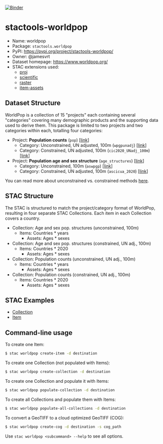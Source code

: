 [![Binder](https://mybinder.org/badge_logo.svg)](https://mybinder.org/v2/gh/stactools-packages/worldpop/main?filepath=docs/installation_and_basic_usage.ipynb)

# stactools-worldpop

- Name: worldpop
- Package: `stactools.worldpop`
- PyPI: https://pypi.org/project/stactools-worldpop/
- Owner: @jamesvrt
- Dataset homepage: https://www.worldpop.org/
- STAC extensions used:
  - [proj](https://github.com/stac-extensions/projection/)
  - [scientific](https://github.com/stac-extensions/scientific/)
  - [raster](https://github.com/stac-extensions/raster/)
  - [item-assets](https://github.com/stac-extensions/item-assets/)

## Dataset Structure

WorldPop is a collection of 15 "projects" each containing several "categories" covering
 many demographic products and the supporting data used to derive them. This
 package is limited to two projects and two categories within each, totalling four
 categories:

- Project: **Population counts** (`pop`) [[link](https://www.worldpop.org/project/categories?id=3)]
  - Category: Unconstrained, UN adjusted, 100m (`wpgpunadj`) [[link](https://www.worldpop.org/geodata/listing?id=69)]
  - Category: Constrained, UN adjusted, 100m (`cic2020_UNadj_100m`) [[link](https://www.worldpop.org/geodata/listing?id=79)]
- Project: **Population age and sex structure** (`age_structures`) [[link](https://www.worldpop.org/project/categories?id=8)]
  - Category: Unconstrained, 100m (`aswpgp`) [[link](https://www.worldpop.org/geodata/listing?id=30)]
  - Category: Constrained, UN adjusted, 100m (`ascicua_2020`) [[link](https://www.worldpop.org/geodata/listing?id=88)]

You can read more about unconstrained vs. constrained methods [here](https://www.worldpop.org/methods/top_down_constrained_vs_unconstrained).

## STAC Structure

The STAC is structured to match the project/category format of WorldPop, resulting in
 four separate STAC Collections. Each item in each Collection covers a country.

- Collection: Age and sex pop. structures (unconstrained, 100m)
    - Items: Countries \* years
         - Assets: Ages \* sexes
- Collection: Age and sex pop. structures (constrained, UN adj., 100m)
    - Items: Countries \* 2020
         - Assets: Ages \* sexes
- Collection: Population counts (unconstrained, UN adj., 100m)
    - Items: Countries \* years
         - Assets: Ages \* sexes
- Collection: Population counts (constrained, UN adj., 100m)
    - Items: Countries \* 2020
         - Assets: Ages \* sexes

## STAC Examples

- [Collection](examples/collection.json)
- [Item](examples/FIN_2020.json)

## Command-line usage

To create one Item:

```bash
$ stac worldpop create-item -d destination
```

To create one Collection (not populated with Items):

```bash
$ stac worldpop create-collection -d destination
```

To create one Collection and populate it with Items:

```bash
$ stac worldpop populate-collection -d destination
```

To create all Collections and populate them with Items:

```bash
$ stac worldpop populate-all-collections -d destination
```
To convert a GeoTIFF to a cloud optimized GeoTIFF (COG):
```bash
$ stac worldpop create-cog -d destination -s cog_path
```

Use `stac worldpop <subcommand> --help` to see all options.
